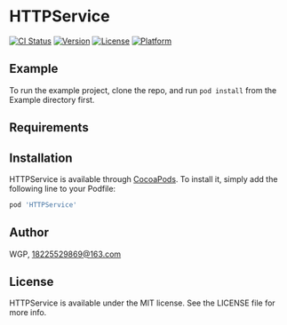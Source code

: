 # HTTPService

[![CI Status](https://img.shields.io/travis/WGP/HTTPService.svg?style=flat)](https://travis-ci.org/WGP/HTTPService)
[![Version](https://img.shields.io/cocoapods/v/HTTPService.svg?style=flat)](https://cocoapods.org/pods/HTTPService)
[![License](https://img.shields.io/cocoapods/l/HTTPService.svg?style=flat)](https://cocoapods.org/pods/HTTPService)
[![Platform](https://img.shields.io/cocoapods/p/HTTPService.svg?style=flat)](https://cocoapods.org/pods/HTTPService)

## Example

To run the example project, clone the repo, and run `pod install` from the Example directory first.

## Requirements

## Installation

HTTPService is available through [CocoaPods](https://cocoapods.org). To install
it, simply add the following line to your Podfile:

```ruby
pod 'HTTPService'
```

## Author

WGP, 18225529869@163.com

## License

HTTPService is available under the MIT license. See the LICENSE file for more info.
